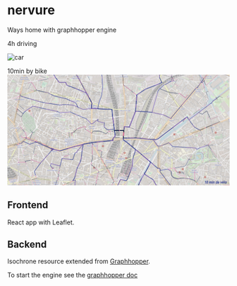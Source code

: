 # nervure
Ways home with graphhopper engine

4h driving

![car](./drive-4h.png)

10min by bike
![bike](./bike-10min.png)

## Frontend
React app with Leaflet.

## Backend
Isochrone resource extended from [Graphhopper](https://www.graphhopper.com/).

To start the engine see the [graphhopper doc](https://github.com/graphhopper/graphhopper/blob/master/docs/core/quickstart-from-source.md)